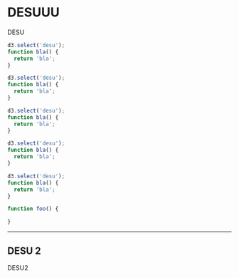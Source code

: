 # DESUUU

DESU

```javascript
d3.select('desu');
function bla() {
  return 'bla';
}
```

```javascript
d3.select('desu');
function bla() {
  return 'bla';
}
```

```javascript
d3.select('desu');
function bla() {
  return 'bla';
}
```

```javascript
d3.select('desu');
function bla() {
  return 'bla';
}
```

```javascript
d3.select('desu');
function bla() {
  return 'bla';
}
```


```javascript
function foo() {

}
```

---

## DESU 2

DESU2